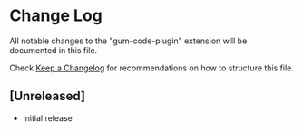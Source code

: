 # Change Log

All notable changes to the "gum-code-plugin" extension will be documented in this file.

Check [Keep a Changelog](http://keepachangelog.com/) for recommendations on how to structure this file.

## [Unreleased]

- Initial release